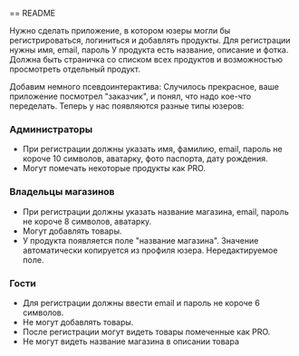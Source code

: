== README

Нужно сделать приложение, в котором юзеры могли бы регистрироваться, логиниться и добавлять продукты.
Для регистрации нужны имя, email, пароль
У продукта есть название, описание и фотка.
Должна быть страничка со списком всех продуктов и возможностью просмотреть отдельный продукт.

Добавим немного псевдоинтерактива: Случилось прекрасное, ваше приложение посмотрел "заказчик", и понял, что надо кое-что переделать. Теперь у нас появляются разные типы юзеров:

### Администраторы
 * При регистрации должны указать имя, фамилию, email, пароль не короче 10 символов, аватарку, фото паспорта, дату рождения.
 * Могут помечать некоторые продукты как PRO.
### Владельцы магазинов
 * При регистрации должны указать название магазина, email, пароль не короче 8 символов, аватарку.
* Могут добавлять товары.
* У продукта появляется поле "название магазина". Значение автоматически копируется из профиля юзера. Нередактируемое поле.
### Гости
* Для регистрации должны ввести email и пароль не короче 6 символов.
* Не могут добавлять товары.
* После регистрации могут видеть товары помеченные как PRO.
* Не могут видеть название магазина в описании товара


